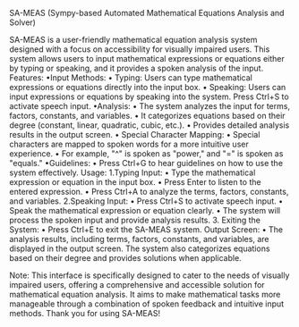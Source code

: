SA-MEAS (Sympy-based Automated Mathematical Equations Analysis and Solver)

SA-MEAS is a user-friendly mathematical equation analysis system designed with a focus on accessibility for visually impaired users. This system allows users to input mathematical expressions or equations either by typing or speaking, and it provides a spoken analysis of the input.
Features:
•Input Methods:
      •	Typing: Users can type mathematical expressions or equations directly into the input box.
      •	Speaking: Users can input expressions or equations by speaking into the system. Press Ctrl+S to activate speech input.
•Analysis:
      •	The system analyzes the input for terms, factors, constants, and variables.
      •	It categorizes equations based on their degree (constant, linear, quadratic, cubic, etc.).
      •	Provides detailed analysis results in the output screen.
      •	Special Character Mapping:
      •	Special characters are mapped to spoken words for a more intuitive user experience.
      •	For example, "^" is spoken as "power," and "=" is spoken as "equals."
•Guidelines:
      •	Press Ctrl+G to hear guidelines on how to use the system effectively.
Usage:
1.Typing Input:
      •	Type the mathematical expression or equation in the input box.
      •	Press Enter to listen to the entered expression.
      •	Press Ctrl+A to analyze the terms, factors, constants, and variables.
2.Speaking Input:
      •	Press Ctrl+S to activate speech input.
      •	Speak the mathematical expression or equation clearly.
      •	The system will process the spoken input and provide analysis results.
3.	Exiting the System:
      •	Press Ctrl+E to exit the SA-MEAS system.
Output Screen:
      • The analysis results, including terms, factors, constants, and variables, are displayed in the output screen. The system also categorizes equations based on their degree and provides solutions when applicable.

Note:
This interface is specifically designed to cater to the needs of visually impaired users, offering a comprehensive and accessible solution for mathematical equation analysis. It aims to make mathematical tasks more manageable through a combination of spoken feedback and intuitive input methods.
Thank you for using SA-MEAS!

